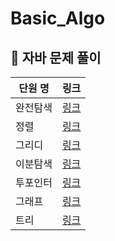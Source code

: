 # Basic_Algo
## 🌱 자바 문제 풀이             
| 단원 명 |                                                                       링크 |    
|------|---------------------------------------------------------------------:| 
| 완전탐색 | [링크](https://github.com/decten/Basic_Algo/tree/main/Java/bruteforce) |1|1| 
| 정렬   | [링크](https://github.com/decten/Basic_Algo/tree/main/Java/sort) |1|1| 
| 그리디  | [링크](https://github.com/decten/Basic_Algo/tree/main/Java/greedy) |1|1|
| 이분탐색 | [링크](https://github.com/decten/Basic_Algo/tree/main/Java/binarysearch) |1|1||
| 투포인터 | [링크](https://github.com/decten/Basic_Algo/tree/main/Java/twopointer) |1|1|
| 그래프  | [링크](https://github.com/decten/Basic_Algo/tree/main/Java/graph) |1|1|
| 트리   | [링크](https://github.com/decten/Basic_Algo/tree/main/Java/tree) |1|1|

